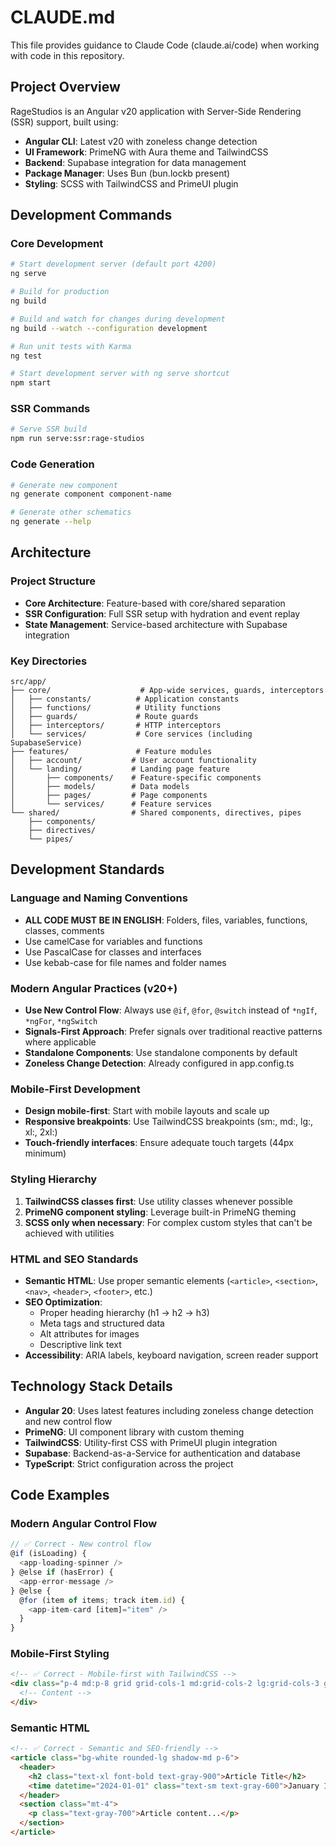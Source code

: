 # CLAUDE.md

This file provides guidance to Claude Code (claude.ai/code) when working with code in this repository.

## Project Overview

RageStudios is an Angular v20 application with Server-Side Rendering (SSR) support, built using:
- **Angular CLI**: Latest v20 with zoneless change detection
- **UI Framework**: PrimeNG with Aura theme and TailwindCSS
- **Backend**: Supabase integration for data management
- **Package Manager**: Uses Bun (bun.lockb present)
- **Styling**: SCSS with TailwindCSS and PrimeUI plugin

## Development Commands

### Core Development
```bash
# Start development server (default port 4200)
ng serve

# Build for production
ng build

# Build and watch for changes during development
ng build --watch --configuration development

# Run unit tests with Karma
ng test

# Start development server with ng serve shortcut
npm start
```

### SSR Commands
```bash
# Serve SSR build
npm run serve:ssr:rage-studios
```

### Code Generation
```bash
# Generate new component
ng generate component component-name

# Generate other schematics
ng generate --help
```

## Architecture

### Project Structure
- **Core Architecture**: Feature-based with core/shared separation
- **SSR Configuration**: Full SSR setup with hydration and event replay
- **State Management**: Service-based architecture with Supabase integration

### Key Directories
```
src/app/
├── core/                    # App-wide services, guards, interceptors
│   ├── constants/          # Application constants
│   ├── functions/          # Utility functions
│   ├── guards/             # Route guards
│   ├── interceptors/       # HTTP interceptors
│   └── services/           # Core services (including SupabaseService)
├── features/               # Feature modules
│   ├── account/           # User account functionality
│   └── landing/           # Landing page feature
│       ├── components/    # Feature-specific components
│       ├── models/        # Data models
│       ├── pages/         # Page components
│       └── services/      # Feature services
└── shared/                # Shared components, directives, pipes
    ├── components/
    ├── directives/
    └── pipes/
```

## Development Standards

### Language and Naming Conventions
- **ALL CODE MUST BE IN ENGLISH**: Folders, files, variables, functions, classes, comments
- Use camelCase for variables and functions
- Use PascalCase for classes and interfaces
- Use kebab-case for file names and folder names

### Modern Angular Practices (v20+)
- **Use New Control Flow**: Always use `@if`, `@for`, `@switch` instead of `*ngIf`, `*ngFor`, `*ngSwitch`
- **Signals-First Approach**: Prefer signals over traditional reactive patterns where applicable
- **Standalone Components**: Use standalone components by default
- **Zoneless Change Detection**: Already configured in app.config.ts

### Mobile-First Development
- **Design mobile-first**: Start with mobile layouts and scale up
- **Responsive breakpoints**: Use TailwindCSS breakpoints (sm:, md:, lg:, xl:, 2xl:)
- **Touch-friendly interfaces**: Ensure adequate touch targets (44px minimum)

### Styling Hierarchy
1. **TailwindCSS classes first**: Use utility classes whenever possible
2. **PrimeNG component styling**: Leverage built-in PrimeNG theming
3. **SCSS only when necessary**: For complex custom styles that can't be achieved with utilities

### HTML and SEO Standards
- **Semantic HTML**: Use proper semantic elements (`<article>`, `<section>`, `<nav>`, `<header>`, `<footer>`, etc.)
- **SEO Optimization**: 
  - Proper heading hierarchy (h1 → h2 → h3)
  - Meta tags and structured data
  - Alt attributes for images
  - Descriptive link text
- **Accessibility**: ARIA labels, keyboard navigation, screen reader support

## Technology Stack Details
- **Angular 20**: Uses latest features including zoneless change detection and new control flow
- **PrimeNG**: UI component library with custom theming
- **TailwindCSS**: Utility-first CSS with PrimeUI plugin integration
- **Supabase**: Backend-as-a-Service for authentication and database
- **TypeScript**: Strict configuration across the project

## Code Examples

### Modern Angular Control Flow
```typescript
// ✅ Correct - New control flow
@if (isLoading) {
  <app-loading-spinner />
} @else if (hasError) {
  <app-error-message />
} @else {
  @for (item of items; track item.id) {
    <app-item-card [item]="item" />
  }
}
```

### Mobile-First Styling
```html
<!-- ✅ Correct - Mobile-first with TailwindCSS -->
<div class="p-4 md:p-8 grid grid-cols-1 md:grid-cols-2 lg:grid-cols-3 gap-4">
  <!-- Content -->
</div>
```

### Semantic HTML
```html
<!-- ✅ Correct - Semantic and SEO-friendly -->
<article class="bg-white rounded-lg shadow-md p-6">
  <header>
    <h2 class="text-xl font-bold text-gray-900">Article Title</h2>
    <time datetime="2024-01-01" class="text-sm text-gray-600">January 1, 2024</time>
  </header>
  <section class="mt-4">
    <p class="text-gray-700">Article content...</p>
  </section>
</article>
```